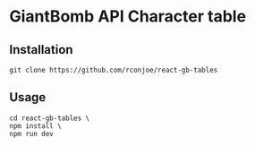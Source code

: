 # GiantBomb API Character table

## Installation 
```git clone https://github.com/rconjoe/react-gb-tables```

## Usage
```
cd react-gb-tables \
npm install \
npm run dev
```